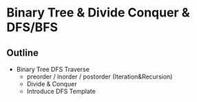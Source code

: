 # Binary Tree & Divide Conquer & DFS/BFS

## Outline
- Binary Tree DFS Traverse
  - preorder / inorder / postorder (Iteration&Recursion)
  - Divide & Conquer
  - Introduce DFS Template
  
  

